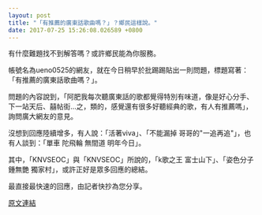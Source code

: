 ```yaml
---
layout: post
title: "「有推薦的廣東話歌曲嗎？」？鄉民這樣說。"
date: 2017-07-25 15:26:08.026589 +0800
---
```


有什麼難題找不到解答嗎？或許鄉民能為你服務。

帳號名為ueno0525的網友，就在今日稍早於批踢踢貼出一則問題，標題寫著：「有推薦的廣東話歌曲嗎？」。

問題的內容說到，「阿肥我每次聽廣東話的歌都覺得特別有味道，像是好心分手、下一站天后、囍帖街...之，類的，感覺還有很多好聽經典的歌，有人有推薦嗎」，詢問廣大網友的意見。

沒想到回應陸續增多，有人說：「活著viva」、「不能漏掉 哥哥的"一追再追"」，也有人談到：「單車 陀飛輪 無間道 明年今日」。

其中，「KNVSEOC」與「KNVSEOC」所說的，「k歌之王 富士山下」、「姿色分子 鍾無艷 獨家村」，或許正好是眾多回應的總結。

最直接最快速的回應，由記者快抄為您分享。

<a href = "https://www.ptt.cc/bbs/Gossiping/M.1500949339.A.662.html">原文連結</a>

